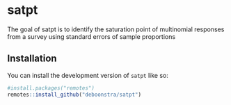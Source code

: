 
<!-- README.md is generated from README.Rmd. Please edit that file -->

# satpt

<!-- badges: start -->
<!-- badges: end -->

The goal of satpt is to identify the saturation point of multinomial
responses from a survey using standard errors of sample proportions

## Installation

You can install the development version of `satpt` like so:

``` r
#install.packages("remotes")
remotes::install_github("deboonstra/satpt")
```
